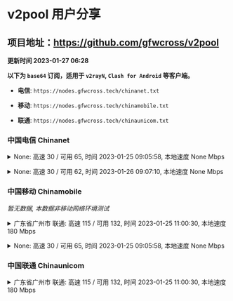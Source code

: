# v2pool 用户分享
## 项目地址：<https://github.com/gfwcross/v2pool>
**更新时间 2023-01-27 06:28**


**以下为 `base64` 订阅，适用于 `v2rayN`, `Clash for Android` 等客户端。**

- **电信**: `https://nodes.gfwcross.tech/chinanet.txt`

- **移动**: `https://nodes.gfwcross.tech/chinamobile.txt`

- **联通**: `https://nodes.gfwcross.tech/chinaunicom.txt`


### 中国电信 Chinanet
<details><summary>None: 高速 30 / 可用 65, 时间 2023-01-25 09:05:58, 本地速度 None Mbps</summary><p>可用节点订阅：https://transfer.sh/H9qkTS/running.txt<br>高速节点订阅：https://transfer.sh/mpLK5P/good.txt<br>低延迟节点订阅：https://transfer.sh/D5LsE7/low_delay.txt</p></details>
<p></p><details><summary>None: 高速 30 / 可用 62, 时间 2023-01-26 09:07:10, 本地速度 None Mbps</summary><p>可用节点订阅：https://transfer.sh/JSH3wb/running.txt<br>高速节点订阅：Error<br>低延迟节点订阅：Error</p></details>
<p></p>

### 中国移动 Chinamobile
<i>暂无数据, 本数据非移动网络环境测试</i>
<details><summary>广东省广州市 联通: 高速 115 / 可用 132, 时间 2023-01-25 11:00:30, 本地速度 180 Mbps</summary><p>可用节点订阅：https://transfer.sh/Rav1dI/running.txt<br>高速节点订阅：https://transfer.sh/0VjdEF/good.txt<br>低延迟节点订阅：https://transfer.sh/qPy5vN/low_delay.txt</p></details>
<p></p><details><summary>None: 高速 30 / 可用 65, 时间 2023-01-25 09:05:58, 本地速度 None Mbps</summary><p>可用节点订阅：https://transfer.sh/H9qkTS/running.txt<br>高速节点订阅：https://transfer.sh/mpLK5P/good.txt<br>低延迟节点订阅：https://transfer.sh/D5LsE7/low_delay.txt</p></details>
<p></p>

### 中国联通 Chinaunicom
<details><summary>广东省广州市 联通: 高速 115 / 可用 132, 时间 2023-01-25 11:00:30, 本地速度 180 Mbps</summary><p>可用节点订阅：https://transfer.sh/Rav1dI/running.txt<br>高速节点订阅：https://transfer.sh/0VjdEF/good.txt<br>低延迟节点订阅：https://transfer.sh/qPy5vN/low_delay.txt</p></details>
<p></p>